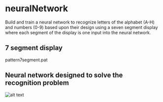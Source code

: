 # neuralNetwork

Build and train a neural network to recognize letters of the alphabet (A-H) and numbers (0-9) based upon their design using a seven segment display where each segment of the display is one input into the neural network.

## 7 segment display

pattern7segment.pat

## Neural network designed to solve the recognition problem

![alt text](https://github.com/nglthu/neuralNetwork/blob/master/img/5INPUTS.png)

